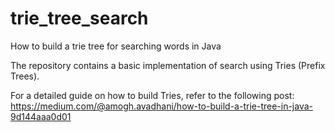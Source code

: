 # trie_tree_search
How to build a trie tree for searching words in Java

The repository contains a basic implementation of search using Tries (Prefix Trees).

For a detailed guide on how to build Tries, refer to the following post: https://medium.com/@amogh.avadhani/how-to-build-a-trie-tree-in-java-9d144aaa0d01
